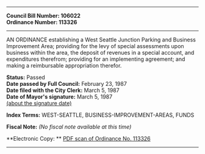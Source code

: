 * * * * *  
  
**Council Bill Number: [](#h0)[](#h2)106022**   
**Ordinance Number: 113326**  
  
* * * * *  
  
AN ORDINANCE establishing a West Seattle Junction Parking and Business Improvement Area; providing for the levy of special assessments upon business within the area, the deposit of revenues in a special account, and expenditures therefrom; providing for an implementing agreement; and making a reimbursable appropriation therefor.  
  
**Status:** Passed   
**Date passed by Full Council:** February 23, 1987   
**Date filed with the City Clerk:** March 5, 1987   
**Date of Mayor's signature:** March 5, 1987   
[(about the signature date)](/~public/approvaldate.htm)   
  
  
  
**Index Terms:** WEST-SEATTLE, BUSINESS-IMPROVEMENT-AREAS, FUNDS  
  
**Fiscal Note:** *(No fiscal note available at this time)*  
  
**Electronic Copy: ** [PDF scan of Ordinance No. 113326](/~archives/Ordinances/Ord_113326.pdf)  
  
* * * * *  
